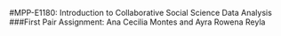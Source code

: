 #MPP-E1180: Introduction to Collaborative Social Science Data Analysis
###First Pair Assignment: Ana Cecilia Montes and Ayra Rowena Reyla 

